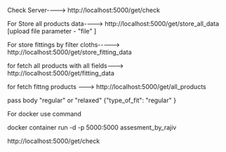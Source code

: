 Check Server---->
http://localhost:5000/get/check

For Store all products data---->
http://localhost:5000/get/store_all_data
[upload file parameter - "file" ]

For store fittings by filter cloths----->
http://localhost:5000/get/store_fitting_data

for fetch all products with all fields--->
http://localhost:5000/get/fitting_data

for fetch fittng products --->
http://localhost:5000/get/all_products

pass body "regular" or "relaxed"
{"type_of_fit": "regular"  }


For docker use command 

docker container run -d -p 5000:5000 assesment_by_rajiv

http://localhost:5000/get/check

